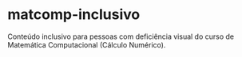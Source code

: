 # matcomp-inclusivo
Conteúdo inclusivo para pessoas com deficiência visual do curso de Matemática Computacional (Cálculo Numérico).
